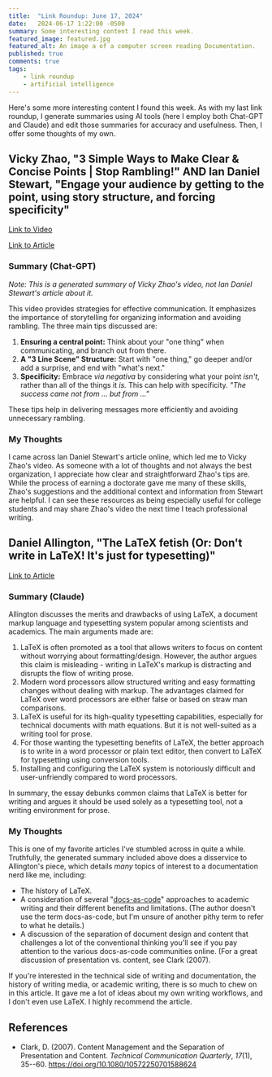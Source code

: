 ```yaml
---
title:  "Link Roundup: June 17, 2024"
date:   2024-06-17 1:22:00 -0500
summary: Some interesting content I read this week.
featured_image: featured.jpg
featured_alt: An image a of a computer screen reading Documentation.
published: true
comments: true
tags:
    - link roundup
    - artificial intelligence
---
```


Here's some more interesting content I found this week. As with my last
link roundup, I generate summaries using AI tools (here I employ both
Chat-GPT and Claude) and edit those summaries for accuracy and
usefulness. Then, I offer some thoughts of my own.

## Vicky Zhao, "3 Simple Ways to Make Clear & Concise Points \| Stop Rambling!" AND Ian Daniel Stewart, "Engage your audience by getting to the point, using story structure, and forcing specificity"

[Link to Video](https://www.youtube.com/watch?v=vVvcK74h1Mg)

[Link to
Article](https://iandanielstewart.com/2024/06/09/engage-your-audience-by-getting-to-the-point-using-story-structure-and-forcing-specificity/)

### Summary (Chat-GPT)

*Note: This is a generated summary of Vicky Zhao's video, not Ian Daniel
Stewart's article about it.*

This video provides strategies for effective communication. It
emphasizes the importance of storytelling for organizing information and
avoiding rambling. The three main tips discussed are:

1.  **Ensuring a central point:** Think about your "one thing" when
    communicating, and branch out from there.
2.  **A "3 Line Scene" Structure:** Start with "one thing," go deeper
    and/or add a surprise, and end with "what's next."
3.  **Specificity:** Embrace *via negativa* by considering what your
    point *isn't*, rather than all of the things it *is.* This can help
    with specificity. *"The success came not from \... but from \..."*

These tips help in delivering messages more efficiently and avoiding
unnecessary rambling.

### My Thoughts

I came across Ian Daniel Stewart's article online, which led me to Vicky
Zhao's video. As someone with a lot of thoughts and not always the best
organization, I appreciate how clear and straightforward Zhao's tips
are. While the process of earning a doctorate gave me many of these
skills, Zhao's suggestions and the additional context and information
from Stewart are helpful. I can see these resources as being especially
useful for college students and may share Zhao's video the next time I
teach professional writing.

## Daniel Allington, "The LaTeX fetish (Or: Don't write in LaTeX! It's just for typesetting)"

[Link to
Article](http://www.danielallington.net/2016/09/the-latex-fetish/)

### Summary (Claude)

Allington discusses the merits and drawbacks of using LaTeX, a document
markup language and typesetting system popular among scientists and
academics. The main arguments made are:

1.  LaTeX is often promoted as a tool that allows writers to focus on
    content without worrying about formatting/design. However, the
    author argues this claim is misleading - writing in LaTeX\'s markup
    is distracting and disrupts the flow of writing prose.
2.  Modern word processors allow structured writing and easy formatting
    changes without dealing with markup. The advantages claimed for
    LaTeX over word processors are either false or based on straw man
    comparisons.
3.  LaTeX is useful for its high-quality typesetting capabilities,
    especially for technical documents with math equations. But it is
    not well-suited as a writing tool for prose.
4.  For those wanting the typesetting benefits of LaTeX, the better
    approach is to write in a word processor or plain text editor, then
    convert to LaTeX for typesetting using conversion tools.
5.  Installing and configuring the LaTeX system is notoriously difficult
    and user-unfriendly compared to word processors.

In summary, the essay debunks common claims that LaTeX is better for
writing and argues it should be used solely as a typesetting tool, not a
writing environment for prose.

### My Thoughts

This is one of my favorite articles I've stumbled across in quite a
while. Truthfully, the generated summary included above does a
disservice to Allington's piece, which details *many* topics of interest
to a documentation nerd like me, including:

-   The history of LaTeX.
-   A consideration of several
    "[docs-as-code](https://www.writethedocs.org/guide/docs-as-code/)"
    approaches to academic writing and their different benefits and
    limitations. (The author doesn't use the term docs-as-code, but I'm
    unsure of another pithy term to refer to what he details.)
-   A discussion of the separation of document design and content that
    challenges a lot of the conventional thinking you'll see if you pay
    attention to the various docs-as-code communities online. (For a
    great discussion of presentation vs. content, see Clark (2007).

If you're interested in the technical side of writing and documentation,
the history of writing media, or academic writing, there is so much to
chew on in this article. It gave me a lot of ideas about my own writing
workflows, and I don't even use LaTeX. I highly recommend the article.

## References

- Clark, D. (2007). Content Management and the Separation of Presentation
and Content. *Technical Communication Quarterly*, *17*(1), 35--60.
https://doi.org/10.1080/10572250701588624
